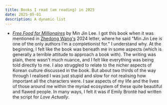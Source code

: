 ```yaml
---
title: Books I read (am reading) in 2025
date: 2025-05-01
description: A dynamic list
---
```


* [_Free Food for Millionaires_](https://www.goodreads.com/book/show/40727626-free-food-for-millionaires?ac=1&from_search=true&qid=j8GaQuqoDW&rank=1) by Min Jin Lee. I got this book when it was mentioned in [Zhedong Wang's](https://zhengdongwang.com/2024/12/29/2024-letter.html) 2024 letter, where he said "Min Jin Lee is one of the only authors I’m a completionist for." I understand why. At the beginning, I felt like the book was beneath me in some aspects (which is generally a terrible attitude to approach a book with). The writing was plain, there wasn't much nuance, and I felt like everything was being told directly to me. I also struggled to relate to the nicher aspects of Korean culture discussed in the book. But about two thirds of the way through I realised I was just stupid and slow for not realising how important all the characters were. I saw aspects of my life and the lives of those around me within the myriad ecosystem of these quite beautiful and flawed people. In many ways, I felt it was if Emily Brontë had written the script for _Love Actually_.